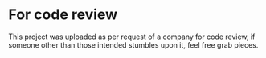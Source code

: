 # For code review

This project was uploaded as per request of a company for code review,
if someone other than those intended stumbles upon it, feel free grab pieces.


